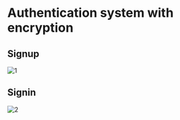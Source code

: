# Authentication system with encryption

## Signup

![1](https://user-images.githubusercontent.com/67357131/122802787-6a6efd80-d2e3-11eb-9cc0-c77fe1136339.png)

## Signin

![2](https://user-images.githubusercontent.com/67357131/122803390-2c260e00-d2e4-11eb-8e47-71ec06e38d6d.png)

